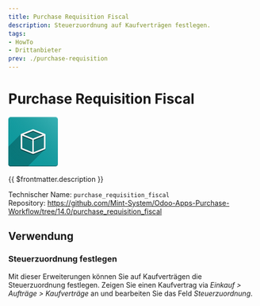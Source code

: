 ```yaml
---
title: Purchase Requisition Fiscal
description: Steuerzuordnung auf Kaufverträgen festlegen.
tags:
- HowTo
- Drittanbieter
prev: ./purchase-requisition
---
```

# Purchase Requisition Fiscal
![icon_oms_box](attachments/icon_oms_box.png)

{{ $frontmatter.description }}

Technischer Name: `purchase_requisition_fiscal`\
Repository: <https://github.com/Mint-System/Odoo-Apps-Purchase-Workflow/tree/14.0/purchase_requisition_fiscal>

## Verwendung

### Steuerzuordnung festlegen

Mit dieser Erweiterungen können Sie auf Kaufverträgen die Steuerzuordnung festlegen. Zeigen Sie einen Kaufvertrag via *Einkauf > Aufträge > Kaufverträge* an und bearbeiten Sie das Feld *Steuerzuordnung*.


